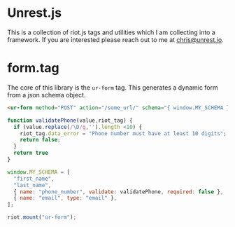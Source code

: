 Unrest.js
========

This is a collection of riot.js tags and utilities which I am collecting into a framework. If you are interested please reach out to me at chris@unrest.io.

form.tag
========

The core of this library is the `ur-form` tag. This generates a dynamic form from a json schema object.

``` html
<ur-form method="POST" action="/some_url/" schema="{ window.MY_SCHEMA }" ajax_success="{ window.ajaxSuccess }"></ur-form>
```

```js
function validatePhone(value,riot_tag) {
  if (value.replace(/\D/g,'').length <10) {
    riot_tag.data_error = "Phone number must have at least 10 digits";
    return false;
  }
  return true
}

window.MY_SCHEMA = [
  "first_name",
  "last_name",
  { name: "phone_number", validate: validatePhone, required: false },
  { name: "email", type: "email" },
];

riot.mount("ur-form");
```
